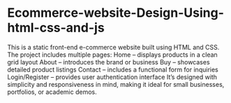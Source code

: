 # Ecommerce-website-Design-Using-html-css-and-js
This is a static front-end e-commerce website built using HTML and CSS. The project includes multiple pages:
Home – displays products in a clean grid layout
About – introduces the brand or business
Buy – showcases detailed product listings
Contact – includes a functional form for inquiries
Login/Register – provides user authentication interface
It’s designed with simplicity and responsiveness in mind, making it ideal for small businesses, portfolios, or academic demos.
